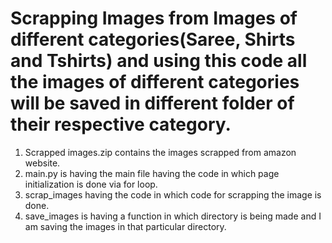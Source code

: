# Scrapping Images from Images of different categories(Saree, Shirts and Tshirts)  and using this code all the images of different categories will be saved in different folder of their respective category.
1) Scrapped images.zip contains the images scrapped from amazon website.                          
2) main.py is having the main file having the code in which page initialization is done via for loop.                          
3) scrap_images having the code in which code for scrapping the image is done.                         
4) save_images is having a function in which directory is being made and I am saving the images in that particular directory.                          
